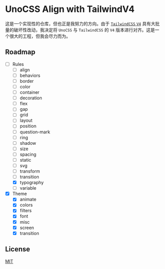 # UnoCSS Align with TailwindV4

这是一个实现性的仓库，但也正是我努力的方向。由于 [`TailwindCSS`  `V4`](https://tailwindcss.com/docs/v4-beta) 具有大批量的破坏性改动，我决定将 `UnoCSS` 与 `TailwindCSS` 的 `V4` 版本进行对齐。这是一个很大的工程，但我会尽力而为。

<!-- ## 为什么要这么做？

[`TailwindCSS`  `V4`](https://tailwindcss.com/docs/v4-beta) 批量更新了部分规则使用 `Theme` 变量的方式，这提升了很大程度的灵活性。 -->

## Roadmap

- [ ] Rules
  - [ ] align
  - [ ] behaviors
  - [ ] border
  - [ ] color
  - [ ] container
  - [ ] decoration
  - [ ] flex
  - [ ] gap
  - [ ] grid
  - [ ] layout
  - [ ] position
  - [ ] question-mark
  - [ ] ring
  - [ ] shadow
  - [ ] size
  - [ ] spacing
  - [ ] static
  - [ ] svg
  - [ ] transform
  - [ ] transition
  - [x] typography
  - [ ] variable
- [x] Theme
  - [x] animate
  - [x] colors
  - [x] filters
  - [x] font
  - [x] misc
  - [x] screen
  - [x] transition

## License

[MIT](./LICENSE)
